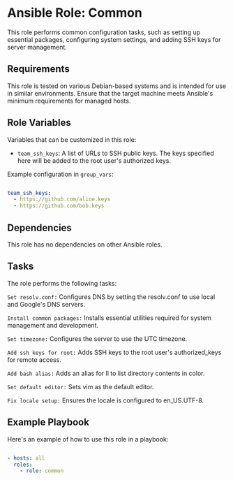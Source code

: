 # Ansible Role: Common

This role performs common configuration tasks, such as setting up essential packages, configuring system settings, and adding SSH keys for server management.

## Requirements

This role is tested on various Debian-based systems and is intended for use in similar environments. Ensure that the target machine meets Ansible's minimum requirements for managed hosts.

## Role Variables

Variables that can be customized in this role:

- `team_ssh_keys`: A list of URLs to SSH public keys. The keys specified here will be added to the root user's authorized keys.

Example configuration in `group_vars`:

```yaml

team_ssh_keys:
  - https://github.com/alice.keys
  - https://github.com/bob.keys

```

## Dependencies

This role has no dependencies on other Ansible roles.

## Tasks

The role performs the following tasks:

`Set resolv.conf:` Configures DNS by setting the resolv.conf to use local and Google's DNS servers.

`Install common packages:` Installs essential utilities required for system management and development.

`Set timezone:` Configures the server to use the UTC timezone.

`Add ssh keys for root:` Adds SSH keys to the root user's authorized_keys for remote access.

`Add bash alias:` Adds an alias for ll to list directory contents in color.

`Set default editor:` Sets vim as the default editor.

`Fix locale setup:` Ensures the locale is configured to en_US.UTF-8.

## Example Playbook

Here's an example of how to use this role in a playbook:

```yaml

- hosts: all
  roles:
    - role: common

```
